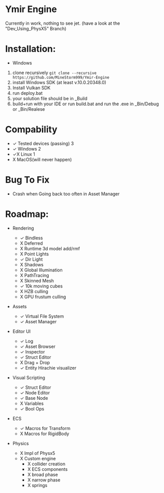 # Ymir Engine

Currently in work, nothing to see jet.
(have a look at the "Dev_Using_PhysX5" Branch)


# Installation:
- Windows
 1. clone recursively ```git clone --recursive https://github.com/MineStorm999/Ymir-Engine```
 2. install Windows SDK (at least v.10.0.20348.0)
 3. Install Vulkan SDK
 4. run deploy.bat
 5. your solution file should be in _Build
 6. build+run with your IDE or run build.bat and run the .exe in _Bin/Debug or _Bin/Realese 
# Compability
- ✓ Tested devices (passing) 3 
- ✓ Windows 2
- ✓X Linux  1
- X MacOS(will never happen)


# Bug To Fix
- Crash when Going back too often in Asset Manager




# Roadmap:
- Rendering
  - ✓ Bindless
  - X Deferred 
  - X Runtime 3d model add/rmf
  - X Point Lights
  - ✓ Dir Light
  - X Shadows
  - X Global Illumination
  - X PathTracing
  - X Skinned Mesh
  - ✓ 10k moving cubes
  - X HZB culling
  - X GPU frustum culling
- Assets
  - ✓ Virtual File System
  - ✓ Asset Manager
- Editor UI
  - ✓ Log
  - ✓ Asset Browser
  - ✓ Inspector
  - ✓ Struct Editor
  - X Drag + Drop
  - ✓ Entity Hirachie visualizer
- Visual Scripting
  - ✓ Struct Editor 
  - ✓ Node Editor 
  - ✓ Base Node
  - X Variables
  - ✓ Bool Ops
- ECS
  - ✓ Macros for Transform
  - X Macros for RigidBody

- Physics 
  - X Impl of Physx5 
  - X Custom engine
     - X collider creation 
    - X ECS components
    - X broad phase
    - X narrow phase
    - X springs
  
